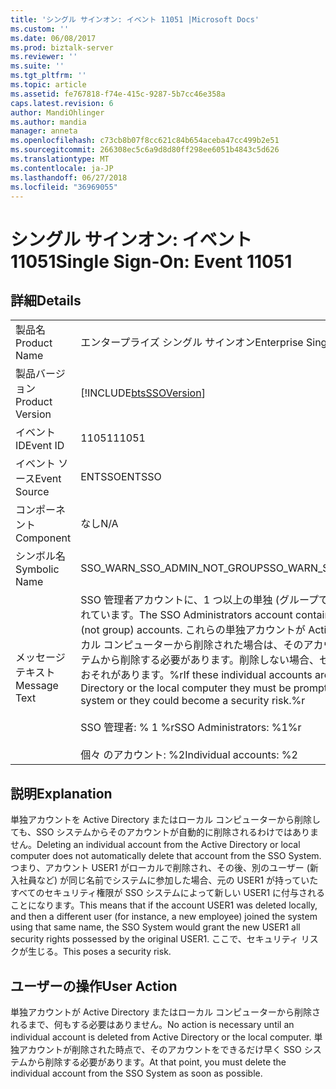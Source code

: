 ```yaml
---
title: 'シングル サインオン: イベント 11051 |Microsoft Docs'
ms.custom: ''
ms.date: 06/08/2017
ms.prod: biztalk-server
ms.reviewer: ''
ms.suite: ''
ms.tgt_pltfrm: ''
ms.topic: article
ms.assetid: fe767818-f74e-415c-9287-5b7cc46e358a
caps.latest.revision: 6
author: MandiOhlinger
ms.author: mandia
manager: anneta
ms.openlocfilehash: c73cb8b07f8cc621c84b654aceba47cc499b2e51
ms.sourcegitcommit: 266308ec5c6a9d8d80ff298ee6051b4843c5d626
ms.translationtype: MT
ms.contentlocale: ja-JP
ms.lasthandoff: 06/27/2018
ms.locfileid: "36969055"
---
```

# <a name="single-sign-on-event-11051"></a><span data-ttu-id="1ab00-102">シングル サインオン: イベント 11051</span><span class="sxs-lookup"><span data-stu-id="1ab00-102">Single Sign-On: Event 11051</span></span>
## <a name="details"></a><span data-ttu-id="1ab00-103">詳細</span><span class="sxs-lookup"><span data-stu-id="1ab00-103">Details</span></span>  
  
|                 |                                                                                                                                                                                                                                                                                                                                              |
|-----------------|----------------------------------------------------------------------------------------------------------------------------------------------------------------------------------------------------------------------------------------------------------------------------------------------------------------------------------------------|
|  <span data-ttu-id="1ab00-104">製品名</span><span class="sxs-lookup"><span data-stu-id="1ab00-104">Product Name</span></span>   |                                                                                                                                                          <span data-ttu-id="1ab00-105">エンタープライズ シングル サインオン</span><span class="sxs-lookup"><span data-stu-id="1ab00-105">Enterprise Single Sign-On</span></span>                                                                                                                                                           |
| <span data-ttu-id="1ab00-106">製品バージョン</span><span class="sxs-lookup"><span data-stu-id="1ab00-106">Product Version</span></span> |                                                                                                                                          [!INCLUDE[btsSSOVersion](../includes/btsssoversion-md.md)]                                                                                                                                          |
|    <span data-ttu-id="1ab00-107">イベント ID</span><span class="sxs-lookup"><span data-stu-id="1ab00-107">Event ID</span></span>     |                                                                                                                                                                    <span data-ttu-id="1ab00-108">11051</span><span class="sxs-lookup"><span data-stu-id="1ab00-108">11051</span></span>                                                                                                                                                                     |
|  <span data-ttu-id="1ab00-109">イベント ソース</span><span class="sxs-lookup"><span data-stu-id="1ab00-109">Event Source</span></span>   |                                                                                                                                                                    <span data-ttu-id="1ab00-110">ENTSSO</span><span class="sxs-lookup"><span data-stu-id="1ab00-110">ENTSSO</span></span>                                                                                                                                                                    |
|    <span data-ttu-id="1ab00-111">コンポーネント</span><span class="sxs-lookup"><span data-stu-id="1ab00-111">Component</span></span>    |                                                                                                                                                                     <span data-ttu-id="1ab00-112">なし</span><span class="sxs-lookup"><span data-stu-id="1ab00-112">N/A</span></span>                                                                                                                                                                      |
|  <span data-ttu-id="1ab00-113">シンボル名</span><span class="sxs-lookup"><span data-stu-id="1ab00-113">Symbolic Name</span></span>  |                                                                                                                                                         <span data-ttu-id="1ab00-114">SSO_WARN_SSO_ADMIN_NOT_GROUP</span><span class="sxs-lookup"><span data-stu-id="1ab00-114">SSO_WARN_SSO_ADMIN_NOT_GROUP</span></span>                                                                                                                                                         |
|  <span data-ttu-id="1ab00-115">メッセージ テキスト</span><span class="sxs-lookup"><span data-stu-id="1ab00-115">Message Text</span></span>   | <span data-ttu-id="1ab00-116">SSO 管理者アカウントに、1 つ以上の単独 (グループではない) アカウントが含まれています。</span><span class="sxs-lookup"><span data-stu-id="1ab00-116">The SSO Administrators account contains one or more individual (not group) accounts.</span></span> <span data-ttu-id="1ab00-117">これらの単独アカウントが Active Directory またはローカル コンピューターから削除された場合は、そのアカウントを直ちに SSO システムから削除する必要があります。削除しない場合、セキュリティ リスクになるおそれがあります。%r</span><span class="sxs-lookup"><span data-stu-id="1ab00-117">If these individual accounts are deleted from Active Directory or the local computer they must be promptly removed from the SSO system or they could become a security risk.%r</span></span><br /><br /> <span data-ttu-id="1ab00-118">SSO 管理者: % 1 %r</span><span class="sxs-lookup"><span data-stu-id="1ab00-118">SSO Administrators: %1%r</span></span><br /><br /> <span data-ttu-id="1ab00-119">個々 のアカウント: %2</span><span class="sxs-lookup"><span data-stu-id="1ab00-119">Individual accounts: %2</span></span> |
  
## <a name="explanation"></a><span data-ttu-id="1ab00-120">説明</span><span class="sxs-lookup"><span data-stu-id="1ab00-120">Explanation</span></span>  
 <span data-ttu-id="1ab00-121">単独アカウントを Active Directory またはローカル コンピューターから削除しても、SSO システムからそのアカウントが自動的に削除されるわけではありません。</span><span class="sxs-lookup"><span data-stu-id="1ab00-121">Deleting an individual account from the Active Directory or local computer does not automatically delete that account from the SSO System.</span></span> <span data-ttu-id="1ab00-122">つまり、アカウント USER1 がローカルで削除され、その後、別のユーザー (新入社員など) が同じ名前でシステムに参加した場合、元の USER1 が持っていたすべてのセキュリティ権限が SSO システムによって新しい USER1 に付与されることになります。</span><span class="sxs-lookup"><span data-stu-id="1ab00-122">This means that if the account USER1 was deleted locally, and then a different user (for instance, a new employee) joined the system using that same name, the SSO System would grant the new USER1 all security rights possessed by the original USER1.</span></span> <span data-ttu-id="1ab00-123">ここで、セキュリティ リスクが生じる。</span><span class="sxs-lookup"><span data-stu-id="1ab00-123">This poses a security risk.</span></span>  
  
## <a name="user-action"></a><span data-ttu-id="1ab00-124">ユーザーの操作</span><span class="sxs-lookup"><span data-stu-id="1ab00-124">User Action</span></span>  
 <span data-ttu-id="1ab00-125">単独アカウントが Active Directory またはローカル コンピューターから削除されるまで、何もする必要はありません。</span><span class="sxs-lookup"><span data-stu-id="1ab00-125">No action is necessary until an individual account is deleted from Active Directory or the local computer.</span></span> <span data-ttu-id="1ab00-126">単独アカウントが削除された時点で、そのアカウントをできるだけ早く SSO システムから削除する必要があります。</span><span class="sxs-lookup"><span data-stu-id="1ab00-126">At that point, you must delete the individual account from the SSO System as soon as possible.</span></span>